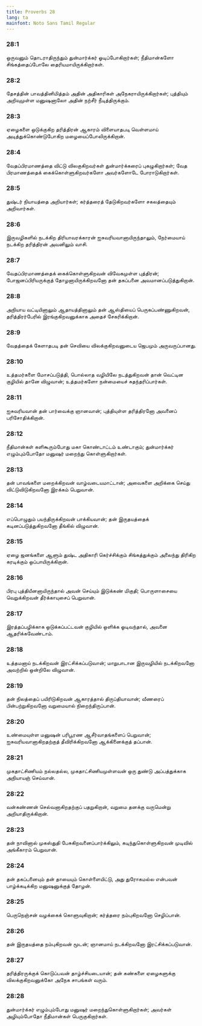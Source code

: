 ```yaml
---
title: Proverbs 28
lang: ta
mainfont: Noto Sans Tamil Regular
---
```


###  28:1

ஒருவனும் தொடராதிருந்தும் துன்மார்க்கர் ஓடிப்போகிறார்கள்; நீதிமான்களோ சிங்கத்தைப்போலே தைரியமாயிருக்கிறார்கள்.

###  28:2

தேசத்தின் பாவத்தினிமித்தம் அதின் அதிகாரிகள் அநேகராயிருக்கிறார்கள்; புத்தியும் அறிவுமுள்ள மனுஷனாலோ அதின் நற்சீர் நீடித்திருக்கும்.

###  28:3

ஏழைகளை ஒடுக்குகிற தரித்திரன் ஆகாரம் விளையாதபடி வெள்ளமாய் அடித்துக்கொண்டுபோகிற மழையைப்போலிருக்கிறான்.

###  28:4

வேதப்பிரமாணத்தை விட்டு விலகுகிறவர்கள் துன்மார்க்கரைப் புகழுகிறார்கள்; வேத பிரமாணத்தைக் கைக்கொள்ளுகிறவர்களோ அவர்களோடே போராடுகிறார்கள்.

###  28:5

துஷ்டர் நியாயத்தை அறியார்கள்; கர்த்தரைத் தேடுகிறவர்களோ சகலத்தையும் அறிவார்கள்.

###  28:6

இருவழிகளில் நடக்கிற திரியாவரக்காரன் ஐசுவரியவானாயிருந்தாலும், நேர்மையாய் நடக்கிற தரித்திரன் அவனிலும் வாசி.

###  28:7

வேதப்பிரமாணத்தைக் கைக்கொள்ளுகிறவன் விவேகமுள்ள புத்திரன்; போஜனப்பிரியருக்குத் தோழனாயிருக்கிறவனோ தன் தகப்பனை அவமானப்படுத்துகிறான்.

###  28:8

அநியாய வட்டியினாலும் ஆதாயத்தினாலும் தன் ஆஸ்தியைப் பெருகப்பண்ணுகிறவன், தரித்திரர்பேரில் இரங்குகிறவனுக்காக அதைச் சேகரிக்கிறான்.

###  28:9

வேதத்தைக் கேளாதபடி தன் செவியை விலக்குகிறவனுடைய ஜெபமும் அருவருப்பானது.

###  28:10

உத்தமர்களை மோசப்படுத்தி, பொல்லாத வழியிலே நடத்துகிறவன் தான் வெட்டின குழியில் தானே விழுவான்; உத்தமர்களோ நன்மையைச் சுதந்தரிப்பார்கள்.

###  28:11

ஐசுவரியவான் தன் பார்வைக்கு ஞானவான்; புத்தியுள்ள தரித்திரனோ அவனைப் பரிசோதிக்கிறான்.

###  28:12

நீதிமான்கள் களிகூரும்போது மகா கொண்டாட்டம் உண்டாகும்; துன்மார்க்கர் எழும்பும்போதோ மனுஷர் மறைந்து கொள்ளுகிறார்கள்.

###  28:13

தன் பாவங்களை மறைக்கிறவன் வாழ்வடையமாட்டான்; அவைகளை அறிக்கை செய்து விட்டுவிடுகிறவனோ இரக்கம் பெறுவான்.

###  28:14

எப்பொழுதும் பயந்திருக்கிறவன் பாக்கியவான்; தன் இருதயத்தைக் கடினப்படுத்துகிறவனோ தீங்கில் விழுவான்.

###  28:15

ஏழை ஜனங்களை ஆளும் துஷ்ட அதிகாரி கெர்ச்சிக்கும் சிங்கத்துக்கும் அலைந்து திரிகிற கரடிக்கும் ஒப்பாயிருக்கிறான்.

###  28:16

பிரபு புத்தியீனனாயிருந்தால் அவன் செய்யும் இடுக்கண் மிகுதி; பொருளாசையை வெறுக்கிறவன் தீர்க்காயுசைப் பெறுவான்.

###  28:17

இரத்தப்பழிக்காக ஒடுக்கப்பட்டவன் குழியில் ஒளிக்க ஓடிவந்தால், அவனை ஆதரிக்கவேண்டாம்.

###  28:18

உத்தமனாய் நடக்கிறவன் இரட்சிக்கப்படுவான்; மாறுபாடான இருவழியில் நடக்கிறவனோ அவற்றில் ஒன்றிலே விழுவான்.

###  28:19

தன் நிலத்தைப் பயிரிடுகிறவன் ஆகாரத்தால் திருப்தியாவான்; வீணரைப் பின்பற்றுகிறவனோ வறுமையால் நிறைந்திருப்பான்.

###  28:20

உண்மையுள்ள மனுஷன் பரிபூரண ஆசீர்வாதங்களைப் பெறுவான்; ஐசுவரியவானாகிறதற்குத் தீவிரிக்கிறவனோ ஆக்கினைக்குத் தப்பான்.

###  28:21

முகதாட்சிணியம் நல்லதல்ல, முகதாட்சிணியமுள்ளவன் ஒரு துண்டு அப்பத்துக்காக அநியாயஞ் செய்வான்.

###  28:22

வன்கண்ணன் செல்வனாகிறதற்குப் பதறுகிறான், வறுமை தனக்கு வருமென்று அறியாதிருக்கிறான்.

###  28:23

தன் நாவினால் முகஸ்துதி பேசுகிறவனைப்பார்க்கிலும், கடிந்துகொள்ளுகிறவன் முடிவில் அங்கீகாரம் பெறுவான்.

###  28:24

தன் தகப்பனையும் தன் தாயையும் கொள்ளையிட்டு, அது துரோகமல்ல என்பவன் பாழ்க்கடிக்கிற மனுஷனுக்குத் தோழன்.

###  28:25

பெருநெஞ்சன் வழக்கைக் கொளுவுகிறான்; கர்த்தரை நம்புகிறவனோ செழிப்பான்.

###  28:26

தன் இருதயத்தை நம்புகிறவன் மூடன்; ஞானமாய் நடக்கிறவனோ இரட்சிக்கப்படுவான்.

###  28:27

தரித்திரருக்குக் கொடுப்பவன் தாழ்ச்சியடையான்; தன் கண்களை ஏழைகளுக்கு விலக்குகிறவனுக்கோ அநேக சாபங்கள் வரும்.

###  28:28

துன்மார்க்கர் எழும்பும்போது மனுஷர் மறைந்துகொள்ளுகிறார்கள்; அவர்கள் அழியும்போதோ நீதிமான்கள் பெருகுகிறார்கள்.

